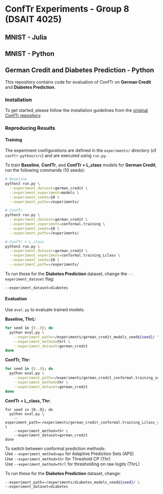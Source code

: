 # ConfTr Experiments - Group 8 (DSAIT 4025)

## MNIST - Julia

## MNIST - Python

## German Credit and Diabetes Prediction - Python

This repository contains code for evaluation of ConfTr on **German Credit** and **Diabetes Prediction**.

### Installation

To get started, please follow the installation guidelines from the [original ConfTr repository](https://github.com/google-deepmind/conformal_training).

### Reproducing Results

#### Training

The experiment configurations are defined in the `experiments/` directory (of `conftr-python/src`) and are executed using `run.py`.

To train **Baseline**, **ConfTr**, and **ConfTr + L_class** models for **German Credit**, run the following commands (10 seeds):

```bash
# Baseline
python3 run.py \
  --experiment_dataset=german_credit \
  --experiment_experiment=models \
  --experiment_seeds=10 \
  --experiment_path=~/experiments/

# ConfTr
python3 run.py \
  --experiment_dataset=german_credit \
  --experiment_experiment=conformal.training \
  --experiment_seeds=10 \
  --experiment_path=~/experiments/

# ConfTr + L_class
python3 run.py \
  --experiment_dataset=german_credit \
  --experiment_experiment=conformal.training_Lclass \
  --experiment_seeds=10 \
  --experiment_path=~/experiments/
```

To run these for the **Diabetes Prediction** dataset,  change the `--experiment_dataset` flag:

```bash
--experiment_dataset=diabetes
```

#### Evaluation

Use `eval.py` to evaluate trained models.

**Baseline, ThrL:**

```bash
for seed in {0..9}; do
  python eval.py \
    --experiment_path=~/experiments/german_credit_models_seed${seed}/ \
    --experiment_method=thrl \
    --experiment_dataset=german_credit
done
```

**ConfTr, Thr:**

```bash
for seed in {0..9}; do
  python eval.py \
    --experiment_path=~/experiments/german_credit_conformal.training_seed${seed}/ \
    --experiment_method=thr \
    --experiment_dataset=german_credit
done
```

**ConfTr + L_class, Thr:**

```
for seed in {0..9}; do
  python eval.py \
    --experiment_path=~/experiments/german_credit_conformal.training_Lclass_seed${seed}/ \
    --experiment_method=thr \
    --experiment_dataset=german_credit
done
```

To switch between conformal prediction methods:  
Use `--experiment_method=aps` for Adaptive Prediction Sets (APS)  
Use `--experiment_method=thr` for Threshold CP (Thr)  
Use `--experiment_method=thrl` for thresholding on raw logits (ThrL)

To run these for the **Diabetes Prediction** dataset,  change:

```bash
--experiment_path=~/experiments/diabetes_models_seed${seed}/ \
--experiment_dataset=diabetes
```
